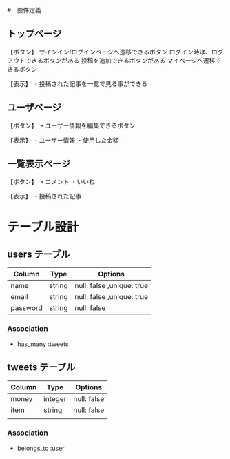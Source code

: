 #　要件定義

## トップページ

【ボタン】
サインイン/ログインページへ遷移できるボタン
ログイン時は、ログアウトできるボタンがある
投稿を追加できるボタンがある
マイページへ遷移できるボタン

【表示】
・投稿された記事を一覧で見る事ができる

## ユーザページ
【ボタン】
・ユーザー情報を編集できるボタン

【表示】
・ユーザー情報
・使用した金額

## 一覧表示ページ
【ボタン】
・コメント
・いいね

【表示】
・投稿された記事

# テーブル設計

## users テーブル

| Column   | Type   | Options                   |
| -------- | ------ | -----------               |
| name     | string | null: false ,unique: true |
| email    | string | null: false ,unique: true |
| password | string | null: false               |


### Association

- has_many :tweets


## tweets テーブル

| Column   | Type    | Options     |
| -------- | ------  | ----------- |
| money    | integer | null: false |
| item     | string  | null: false |
|          |         |             |

### Association

- belongs_to :user